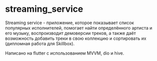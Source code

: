 # streaming_service

Streaming service - приложение, которое показывает список популярных исполнителей, помогает найти определённого артиста и его музыку, воспроизводит демоверсии треков, а также даёт возможность добавить треки в свою коллекцию и сортировать их (дипломная работа для Skillbox).

Написано на flutter с использованием MVVM, dio и hive.
